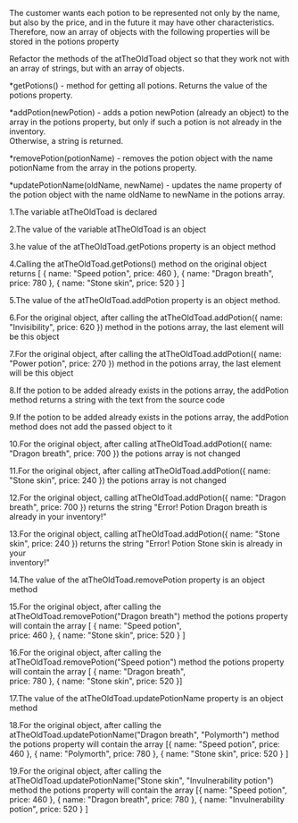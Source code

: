 The customer wants each potion to be represented not only by the name, but also by the price, and in the future it may have other characteristics. Therefore, now an array of objects with the following properties will be stored in the potions property

Refactor the methods of the atTheOldToad object so that they work not with an array of strings, but with an array of objects.

*getPotions() - method for getting all potions. Returns the value of the potions property.

*addPotion(newPotion) - adds a potion newPotion (already an object) to the array in the potions property, but only if such a potion is not already in the inventory.   
 Otherwise, a string is returned.

*removePotion(potionName) - removes the potion object with the name potionName from the array in the potions property.

*updatePotionName(oldName, newName) - updates the name property of the potion object with the name oldName to newName in the potions array.


1.The variable atTheOldToad is declared

2.The value of the variable atTheOldToad is an object

3.he value of the atTheOldToad.getPotions property is an object method

4.Calling the atTheOldToad.getPotions() method on the original object returns [ { name: "Speed potion", price: 460 }, { name: "Dragon breath", price: 780 }, { name: 
  "Stone skin", price: 520 } ]

5.The value of the atTheOldToad.addPotion property is an object method.

6.For the original object, after calling the atTheOldToad.addPotion({ name: "Invisibility", price: 620 }) method in the potions array, the last element will be this 
  object

7.For the original object, after calling the atTheOldToad.addPotion({ name: "Power potion", price: 270 }) method in the potions array, the last element will be this 
  object

8.If the potion to be added already exists in the potions array, the addPotion method returns a string with the text from the source code

9.If the potion to be added already exists in the potions array, the addPotion method does not add the passed object to it

10.For the original object, after calling atTheOldToad.addPotion({ name: "Dragon breath", price: 700 }) the potions array is not changed

11.For the original object, after calling atTheOldToad.addPotion({ name: "Stone skin", price: 240 }) the potions array is not changed

12.For the original object, calling atTheOldToad.addPotion({ name: "Dragon breath", price: 700 }) returns the string "Error! Potion Dragon breath is already in your 
   inventory!"

13.For the original object, calling atTheOldToad.addPotion({ name: "Stone skin", price: 240 }) returns the string "Error! Potion Stone skin is already in your  
   inventory!"

14.The value of the atTheOldToad.removePotion property is an object method

15.For the original object, after calling the atTheOldToad.removePotion("Dragon breath") method the potions property will contain the array [ { name: "Speed potion",  
  price: 460 }, { name: "Stone skin", price: 520 } ]

16.For the original object, after calling the atTheOldToad.removePotion("Speed potion") method the potions property will contain the array [ { name: "Dragon breath",  
  price: 780 }, { name: "Stone skin", price: 520 }]

17.The value of the atTheOldToad.updatePotionName property is an object method

18.For the original object, after calling the atTheOldToad.updatePotionName("Dragon breath", "Polymorth") method the potions property will contain the array [{ name: 
  "Speed potion", price: 460 }, { name: "Polymorth", price: 780 }, { name: "Stone skin", price: 520 } ]
  
19.For the original object, after calling the atTheOldToad.updatePotionName("Stone skin", "Invulnerability potion") method the potions property will contain the array 
  [{ name: "Speed potion", price: 460 }, { name: "Dragon breath", price: 780 }, { name: "Invulnerability potion", price: 520 } ]
